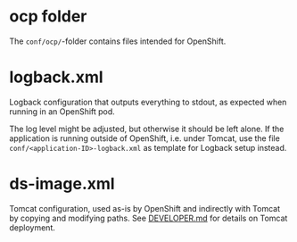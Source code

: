 # ocp folder

The `conf/ocp/`-folder contains files intended for OpenShift.

# logback.xml

Logback configuration that outputs everything to stdout, as expected when running in an OpenShift pod.

The log level might be adjusted, but otherwise it should be left alone. If the application
is running outside of OpenShift, i.e. under Tomcat, use the file `conf/<application-ID>-logback.xml` 
as template for Logback setup instead.

# ds-image.xml

Tomcat configuration, used as-is by OpenShift and indirectly with Tomcat by copying and modifying paths.
See [DEVELOPER.md](../../../DEVELOPER.md) for details on Tomcat deployment.
